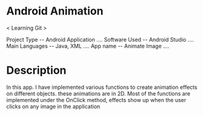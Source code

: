# Android Animation
< Learning Git >

Project Type -- Android Application .... 
Software Used -- Android Studio ....
Main Languages -- Java, XML ....
App name -- Animate Image ....

# Description

In this app. I have implemented various functions to create animation effects on different objects. these animations are in 2D. Most of the functions are implemented under the OnClick method, effects show up when the user clicks on any image in the application
